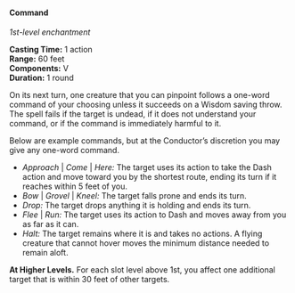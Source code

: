 #### Command
<!-- markdownlint-disable link-image-reference-definitions -->
[_metadata_:spell_name]:- "Command"
[_metadata_:spell_level]:- "1"
[_metadata_:spell_school]:- "enchantment"
[_metadata_:ritual]:- "false"
[_metadata_:casting_time_amount]:- "1"
[_metadata_:casting_time_unit]:- "action"
[_metadata_:range]:- "60 feet"
[_metadata_:target]:- "One creature"
[_metadata_:components_verbal]:- "true"
[_metadata_:components_somatic]:- "false"
[_metadata_:components_material]:- "false"
[_metadata_:duration]:- "1 round"
[_metadata_:concentration]:- "false"
[_metadata_:saving_throw]:- "Wisdom"
[_metadata_:saving_throw_success]:- "avoids_effect"
[_metadata_:compared_to_wotc_srd_5.1]:- "mechanics_same_wording_different"
[_metadata_:compared_to_a5e_srd]:- "mechanics_same_wording_different"
<!-- markdownlint-disable-next-line no-emphasis-as-heading -->
_1st-level enchantment_

**Casting Time:** 1 action \
**Range:** 60 feet \
**Components:** V \
**Duration:** 1 round

On its next turn, one creature that you can pinpoint follows a one-word command of your choosing unless it succeeds on a Wisdom saving throw.
The spell fails if the target is undead, if it does not understand your command, or if the command is immediately harmful to it.

Below are example commands, but at the Conductor’s discretion you may give any one-word command.

- _Approach_ | _Come_ | _Here:_
  The target uses its action to take the Dash action and move toward you by the shortest route, ending its turn if it reaches within 5 feet of you.
- _Bow_ | _Grovel_ | _Kneel:_
  The target falls prone and ends its turn.
- _Drop:_
  The target drops anything it is holding and ends its turn.
- _Flee_ | _Run:_
  The target uses its action to Dash and moves away from you as far as it can.
- _Halt:_
  The target remains where it is and takes no actions.
  A flying creature that cannot hover moves the minimum distance needed to remain aloft.

**At Higher Levels.**
For each slot level above 1st, you affect one additional target that is within 30 feet of other targets.
